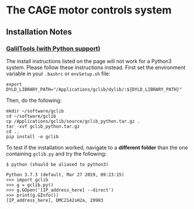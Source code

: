 # The CAGE motor controls system

## Installation Notes


### [GalilTools (with Python support)](http://www.galilmc.com/sw/pub/all/doc/gclib/html/python.html)

The install instructions listed on the page will not work for a Python3 system.  Please follow these instructions instead.  First set the environment variable in your `.bashrc` or `envSetup.sh` file:
```
export DYLD_LIBRARY_PATH="/Applications/gclib/dylib/:${DYLD_LIBRARY_PATH}"
```
Then, do the following:
```
mkdir ~/software/gclib
cd ~/software/gclib
cp /Applications/gclib/source/gclib_python.tar.gz .
tar -xvf gclib_python.tar.gz
cd ..
pip install -e gclib
```
To test if the installation worked, navigate to a **different folder** than the one containing `gclib.py` and try the following:
```
$ python (should be aliased to python3)

Python 3.7.3 (default, Mar 27 2019, 09:23:15)
>>> import gclib
>>> g = gclib.py()
>>> g.GOpen('[IP_address_here] --direct')
>>> print(g.GInfo())
[IP_address_here], DMC2142sH2a, 29903
```